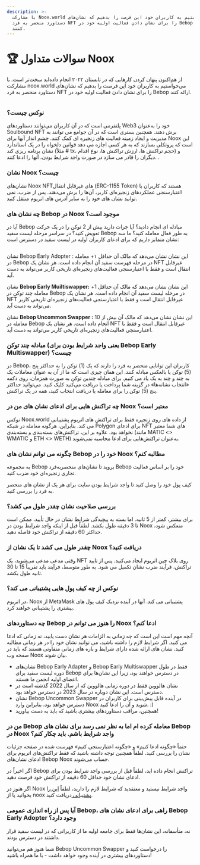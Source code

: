 ```yaml
---
description: >-
  با مشارکت Noox.world می‌خواستیم به کاربران خود این فرصت را بدهیم که نشان‌های
  دستاورد منحصر به فرد NFT را برای نشان دادن فعالیت اولیه خود در Bebop دریافت
  کنند.
---
```


# 🏆 سوالات متداول Noox

از هم‌اکنون پنهان کردن کارهایی که در تابستان ۲۰۲۲ انجام داده‌اید سخت‌تر است. با مشارکت noox.world                  می‌خواستیم به کاربران خود این فرصت را بدهیم که نشان‌های دستاورد منحصر به فرد NFT را برای نشان دادن فعالیت اولیه خود در Bebop ارائه کنند.                                                                                                                         &#x20;

<figure><img src="https://lh6.googleusercontent.com/k7yCl8R9ACmmL5ax25SyVIQjzvPyA7pKZFhR3SlDG7NMJP5X-xf1SZQTbIebKcHvGVA6MF7HWF95ouxZ77hNVMRzOIv_pjkA940F83e87ye9Xn4oTwF5FVadKP2yhmb16tSd-bBnp1bMSpmey5Py8GkAE9yYztUW0I872P05tEI4zWfYncsEyYzi_Q" alt=""><figcaption></figcaption></figure>

### نوکس چیست؟

پلتفرمی است که در آن کاربران می‌توانند دستاوردهای Web3 خود را به‌عنوان Soulbound NFT برش دهند. همچنین بستری است که در آن جوامع می توانند به مدیریت و ایجاد زمینه فعالیت های زنجیره ای کمک کنند. چشم انداز آنها      برای Noox این است که پروتکلی بسازند که به هر کسی اجازه می دهد قوانین دلخواه را در یک استاندارد نشان برنامه   ریزی کند (مثلاً # tx، حجم تراکنش ها، ارزش تراکنش ها، نوع اقدام) و دیگران را قادر می سازد در صورت واجد شرایط     بودن، آنها را ادعا کنند. .                                                                                                                                     &#x20;

### نشان Noox چیست؟

نشان‌های Noox NFT‌های غیرقابل انتقال (ERC-1155 Token) هستند که کاربران با اعتبارسنجی عملکردهای زنجیره‌ای کاربر، آن‌ها را برش می‌دهند. پس از ضرب، نمی توانید نشان های خود را به سایر آدرس های اتریوم منتقل کنید.           &#x20;

### چه نشان های Bebop در Noox موجود است؟

آیا در Bebop مبادله ای انجام دادید؟ آیا جرات دارید بیش از 2 توکن را در یک حرکت تعویض کنید؟ در سراسر مرحله لیست سفید Bebop به طور فعال معامله کنید؟ ما سه نشان متمایز داریم که برای ادعای کاربران اولیه در لیست سفید در دسترس است:                                                                                                                                 &#x20;

<figure><img src="https://lh3.googleusercontent.com/IeAktvX_EI3hVgfp2mDwFMZ8PC7GLyAnvirp8J1jX70_qxGQTkwYCyZ3M0mns6a4RSxRsGuX65is5jsk2YY_026X5uY9W79FH3_c9den9sGa4QpUnjaJIPcqZZ5qrecvjrjjEg--2S_WFfi79st02c5tFbdT467puVvDVuS9IpLeESqIG7otOtuThw" alt=""><figcaption></figcaption></figure>

نشان Bebop Early Adopter :  این نشان نشان می‌دهد که مالک آن حداقل ۱+ معامله در Bebop در مرحله فهرست سفید آن انجام داده است. هر نشان یک NFT غیرقابل انتقال است و فقط با اعتبارسنجی فعالیت‌های زنجیره‌ای تاریخی کاربر می‌تواند به دست آید.                                                                                                                               &#x20;

نشان **Bebop Early Muiltiswapper:** این نشان نشان می‌دهد که مالک آن حداقل 1+ معامله چند توکن در Bebop در مرحله لیست سفید آن انجام داده است. هر نشان یک NFT غیرقابل انتقال است و فقط با اعتبارسنجی فعالیت‌های زنجیره‌ای تاریخی کاربر می‌تواند به دست آید.                                                                                                      &#x20;

نشان **Bebop Uncommon Swapper :** این نشان نشان می‌دهد که مالک آن بیش از 10 معامله در Bebop انجام داده است. هر نشان یک NFT غیرقابل انتقال است و فقط با اعتبارسنجی فعالیت‌های زنجیره‌ای تاریخی کاربر می‌تواند به دست آید.                                                                                                                                                  &#x20;

### مبادله چند توکن (یعنی واجد شرایط بودن برای Bebop Early Multiswapper) چیست؟

در Bebop، کاربران این توانایی منحصر به فرد را دارند که یک (1) توکن را به حداکثر پنج (5) توکن یا بالعکس مبادله کنند. این همان چیزی است که ما از آن به عنوان معاملات یک به چند و چند به یک یاد می کنیم. برای مبادله چندین      توکن به صورت همزمان، روی دکمه «انتخاب نشانه‌ها» در گزینه شما پرداخت یا دریافت می‌کنید کلیک کنید. می‌توانید حداکثر پنج (5) توکن را برای معامله یا دریافت انتخاب کنید، همه در یک تراکنش.                                                     &#x20;

### چه تراکنش هایی برای ادعای نشان های من در Noox معتبر است؟

نوکس Noox.world از داده های روی زنجیره فقط برای تراکنش های اتریوم پشتیبانی می کند. بنابراین، هرگونه معامله در شبکه Polygon برای ادعای NFT های شما معتبر نخواهد بود. علاوه بر این، تراکنش‌های بسته‌بندی و بسته‌بندی       (مانند MATIC <> WMATIC و ETH <> WETH) به‌عنوان تراکنش‌هایی برای ادعا محاسبه نمی‌شوند.                        &#x20;

### چگونه می توانم نشان های Bebop خود را در Noox مطالبه کنم؟

به مجموعه Bebop بروید تا نشان‌های منحصربه‌فرد Bebop خود را بر اساس فعالیت تجاری زنجیره‌ای خود ضرب کنید.&#x20;

کیف پول خود را وصل کنید تا واجد شرایط بودن سایت برای هر یک از نشان های منحصر به فرد را بررسی کنید.           &#x20;

### بررسی صلاحیت نشان چقدر طول می کشد؟

برای بیشتر، کمتر از 5 ثانیه. اما بسته به پیچیدگی شرایط نشان در حال تأیید، ممکن است تا 3 دقیقه طول بکشد. لطفاً قبل از اینکه واجد شرایط بودن در Noox منعکس شود، حداکثر 60 دقیقه از تراکنش خود فاصله دهید.                    &#x20;

### چقدر طول می کشد تا یک نشان از Noox دریافت کنید؟

وقتی مدعی مدعی می‌شوید، یک NFT روی بلاک چین اتریوم ایجاد می‌کنید. پس از تایید تراکنش، فرآیند ضرب نشان تکمیل می شود. به طور متوسط، فرآیند باید تقریباً 15 تا 30 ثانیه طول بکشد.                                                    &#x20;

### نوکس از چه کیف پول هایی پشتیبانی می کند؟

در اتریوم، Noox از MetaMask پشتیبانی می کند. آنها در آینده نزدیک کیف پول های بیشتری را پشتیبانی خواهند کرد.

### چه دستاوردهای Bebop را هنوز می توانم در Noox ادعا کنم؟

آنچه مهم است این است که چه زمانی به الزامات هر نشان دست یابید، نه زمانی که ادعا می کنید. اگر شرایط لازم را داشته باشید، می توانید نشان خود را در هر زمانی مطالبه کنید. نشان های ارائه شده دارای شرایط و بازه های زمانی متفاوتی هستند که باید در صفحه وب Noox بیان شوند.                                                                                     &#x20;

* نشان‌های Bebop Early Adapter و Bebop Early Multiswapper فقط در طول دوره لیست سفید برای Bebop در دسترس خواهند بود، زیرا این نشان‌ها برای اعضای اولیه انجمن ما هستند.                                    &#x20;
* نشان هالووین فقط در دوره زمانی هالووین که از سال 2022 گذشته است در دسترس است. این نشان دوباره در سال 2023 در دسترس خواهد بود.                                                                                                            &#x20;
* نشان Bebop Uncommon Swapper در آینده قابل پیش‌بینی برای کاربران در دسترس خواهد بود، بنابراین وارد Noox شوید و آن را ادعا کنید. :)                                                                                                                &#x20;
* همچنین، مراقب دستاوردهای بیشتری باشید که باید به دست بیاورید!                                                              &#x20;

### من در Bebop معامله کرده ام اما به نظر نمی رسد برای نشان های Bebop در Noox واجد شرایط باشم. باید چکار کنم؟                                                                                                           &#x20;

حتماً «چگونه ادعا کنیم» و «چگونه اعتبارسنجی کنیم» فهرست شده در صفحه جزئیات نشان را بررسی کنید. لطفاً همچنین توجه داشته باشید که فقط تراکنش‌های اتریوم برای ادعای نشان‌های Bebop Noox حساب می‌شوند.   &#x20;

اگر اخیراً در Bebop تراکنش انجام داده اید، لطفاً قبل از بررسی واجد شرایط بودن برای ادعای نشان خود حداقل 60 دقیقه از تراکنش خود فرصت دهید.                                                                                                              &#x20;

اگر هنوز در Noox واجد شرایط نیستید و معتقدید که شرایط لازم را دارید، لطفاً [این ](https://www.notion.so/noox/Eligibility-Check-f50f2d010d064b2a85d6a631ea933deb)را بخوانید یا از noox [پشتیبانی ](https://discord.com/invite/UEvSJySGE3)دریافت کنید.                                                                                                                                             &#x20;

### آیا پس از راه اندازی عمومی Bebop، راهی برای ادعای نشان های Bebop Early Adopter وجود دارد؟                                                                                                                                     &#x20;

نه، متأسفانه، این نشان‌ها فقط برای جامعه اولیه ما از کاربرانی که در لیست سفید قرار داشتند در دسترس بودند. &#x20;

شما هنوز هم می‌توانید Bebop Uncommon Swapper را درخواست کنید و دستاوردهای بیشتری در آینده وجود خواهد داشت - با ما همراه باشید!                                                                                                                   &#x20;



